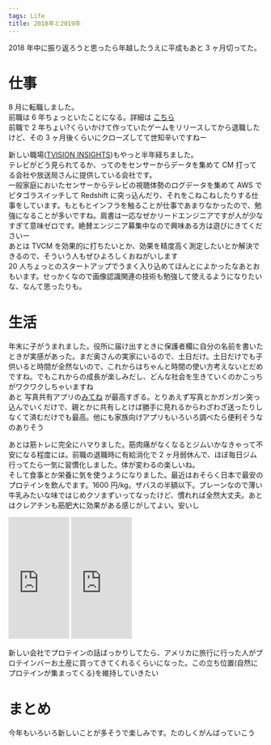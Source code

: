 ```yaml
---
tags: Life
title: 2018年と2019年
---
```


2018 年中に振り返ろうと思ったら年越したうえに平成もあと 3 ヶ月切ってた。

# 仕事

8 月に転職しました。  
前職は 6 年ちょっといたことになる。詳細は [こちら](https://taross-f.github.io/%E6%A0%AA%E5%BC%8F%E4%BC%9A%E7%A4%BEgloops%E3%82%92%E9%80%80%E8%81%B7%E3%81%97%E3%81%9F/)  
前職で 2 年ちょい?くらいかけて作っていたゲームをリリースしてから退職したけど、その 3 ヶ月後くらいにクローズしてて世知辛いですねー

新しい職場([TVISION INSIGHTS](https://tvisioninsights.co.jp/))もやっと半年経ちました。  
テレビがどう見られてるか、ってのをセンサーからデータを集めて CM 打ってる会社や放送局さんに提供している会社です。  
一般家庭においたセンサーからテレビの視聴体勢のログデータを集めて AWS でピタゴラスイッチして Redshift に突っ込んだり、それをこねこねしたりする仕事をしています。もともとインフラを触ることが仕事であまりなかったので、勉強になることが多いですね。肩書は一応なぜかリードエンジニアですが人が少なすぎて意味ゼロです。絶賛エンジニア募集中なので興味ある方は遊びにきてくださいー  
あとは TVCM を効果的に打ちたいとか、効果を精度高く測定したいとか解決できるので、そういう人もぜひよろしくおねがいします  
20 人ちょっとのスタートアップでうまく入り込めてほんとによかったなあとおもいます。せっかくなので画像認識関連の技術も勉強して使えるようになりたいな、なんて思ったりも。

# 生活

年末に子がうまれました。役所に届け出すときに保護者欄に自分の名前を書いたときが実感があった。まだ奥さんの実家にいるので、土日だけ。土日だけでも子供いると時間が全然ないので、これからはちゃんと時間の使い方考えないとだめですね。でもこれからの成長が楽しみだし、どんな社会を生きていくのかこっちがワクワクしちゃいますね  
あと 写真共有アプリの[みてね](https://mitene.us/) が最高すぎる。とりあえず写真とかガンガン突っ込んでいくだけで、親とかに共有しとけば勝手に見れるからわざわざ送ったりしなくて済むだけでも最高。他にも家族向けアプリもいろいろ調べたら便利そうなのありそう

あとは筋トレに完全にハマりました。筋肉痛がなくなるとジムいかなきゃって不安になる程度には。前職の退職時に有給消化で 2 ヶ月弱休んで、ほぼ毎日ジム行ってたら一気に習慣化しました。体が変わるの楽しいね。  
そして食事とか栄養に気を使うようになりました。最近はおそらく日本で最安のプロテインを飲んでます。1600 円/kg。ザバスの半額以下。プレーンなので薄い牛乳みたいな味ではじめクソまずいってなったけど、慣れれば全然大丈夫。あとはクレアチンも筋肥大に効果がある感じがしてよい。安いし

<iframe style="width:120px;height:240px;" marginwidth="0" marginheight="0" scrolling="no" frameborder="0" src="https://rcm-fe.amazon-adsystem.com/e/cm?ref=qf_sp_asin_til&t=tarossf-22&m=amazon&o=9&p=8&l=as1&IS2=1&detail=1&asins=B013QHNUNC&linkId=b7030d068052768211549ae6b189315d&bc1=000000&lt1=_blank&fc1=333333&lc1=0066c0&bg1=ffffff&f=ifr">
    </iframe>
<iframe style="width:120px;height:240px;" marginwidth="0" marginheight="0" scrolling="no" frameborder="0" src="https://rcm-fe.amazon-adsystem.com/e/cm?ref=qf_sp_asin_til&t=tarossf-22&m=amazon&o=9&p=8&l=as1&IS2=1&detail=1&asins=B002DYIZEO&linkId=ff9f4c152ba4f7628a4f5fd1a36d30de&bc1=000000&lt1=_blank&fc1=333333&lc1=0066c0&bg1=ffffff&f=ifr">
    </iframe>

新しい会社でプロテインの話ばっかりしてたら、アメリカに旅行に行った人がプロテインバーお土産に買ってきてくれるくらいになった。この立ち位置(自然にプロテインが集まってくる)を維持していきたい

# まとめ

今年もいろいろ新しいことが多そうで楽しみです。たのしくがんばっていこう

